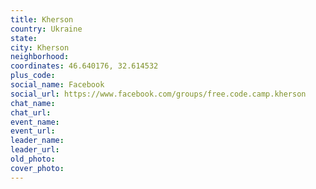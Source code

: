 ```yaml
---
title: Kherson
country: Ukraine
state: 
city: Kherson
neighborhood: 
coordinates: 46.640176, 32.614532
plus_code:
social_name: Facebook
social_url: https://www.facebook.com/groups/free.code.camp.kherson
chat_name:
chat_url:
event_name:
event_url:
leader_name:
leader_url:
old_photo: 
cover_photo:
---
```

